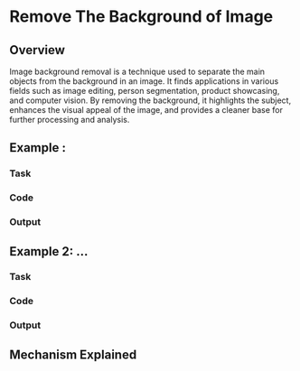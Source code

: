 # Remove The Background of Image

## Overview
Image background removal is a technique used to separate the main objects from the background in an image. It finds applications in various fields such as image editing, person segmentation, product showcasing, and computer vision. By removing the background, it highlights the subject, enhances the visual appeal of the image, and provides a cleaner base for further processing and analysis.
## Example : 

### Task

### Code


### Output

## Example 2: ...

### Task

### Code

### Output

## Mechanism Explained

